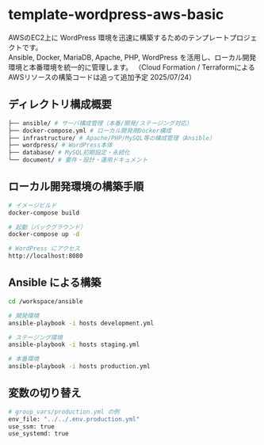 # template-wordpress-aws-basic

AWSのEC2上に WordPress 環境を迅速に構築するためのテンプレートプロジェクトです。  
Ansible, Docker, MariaDB, Apache, PHP, WordPress を活用し、ローカル開発環境と本番環境を統一的に管理します。
（Cloud Formation / TerraformによるAWSリソースの構築コードは追って追加予定 2025/07/24）

## ディレクトリ構成概要

```bash
├── ansible/ # サーバ構成管理（本番/開発/ステージング対応）
├── docker-compose.yml # ローカル開発用Docker構成
├── infrastructure/ # Apache/PHP/MySQL等の構成管理（Ansible）
├── wordpress/ # WordPress本体
├── database/ # MySQL初期設定・永続化
└── document/ # 要件・設計・運用ドキュメント
```


## ローカル開発環境の構築手順

```bash
# イメージビルド
docker-compose build

# 起動（バックグラウンド）
docker-compose up -d

# WordPress にアクセス
http://localhost:8080

```

## Ansible による構築

```bash
cd /workspace/ansible

# 開発環境
ansible-playbook -i hosts development.yml

# ステージング環境
ansible-playbook -i hosts staging.yml

# 本番環境
ansible-playbook -i hosts production.yml
```

## 変数の切り替え

```bash
# group_vars/production.yml の例
env_file: "../../.env.production.yml"
use_ssm: true
use_systemd: true

```

